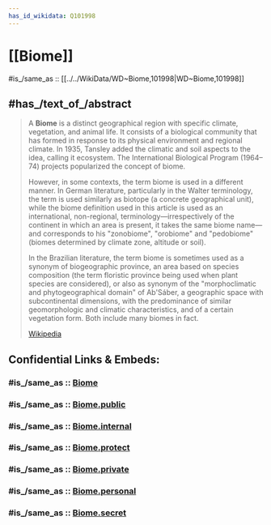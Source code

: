 ```yaml
---
has_id_wikidata: Q101998
---
```


# [[Biome]] 

#is_/same_as :: [[../../WikiData/WD~Biome,101998|WD~Biome,101998]] 

## #has_/text_of_/abstract 

> A **Biome** is a distinct geographical region with specific climate, vegetation, and animal life. 
> It consists of a biological community 
> that has formed in response to its physical environment and regional climate. 
> In 1935, Tansley added the climatic and soil aspects to the idea, calling it ecosystem. 
> The International Biological Program (1964–74) projects popularized the concept of biome.
>
> However, in some contexts, the term biome is used in a different manner. 
> In German literature, particularly in the Walter terminology, the term is used similarly as biotope 
> (a concrete geographical unit), while the biome definition used in this article is used as an international, non-regional, terminology—irrespectively of the continent in which an area is present, it takes the same biome name—and corresponds to his "zonobiome", "orobiome" and "pedobiome" (biomes determined by climate zone, altitude or soil).
>
> In the Brazilian literature, the term 
> biome is sometimes used as a synonym of biogeographic province, 
> an area based on species composition 
> (the term floristic province being used when plant species are considered), 
> or also as synonym of the "morphoclimatic and phytogeographical domain" of Ab'Sáber, 
> a geographic space with subcontinental dimensions, 
> with the predominance of similar geomorphologic and climatic characteristics, 
> and of a certain vegetation form. Both include many biomes in fact.
>
> [Wikipedia](https://en.wikipedia.org/wiki/Biome) 


## Confidential Links & Embeds: 

### #is_/same_as :: [Biome](/_Standards/bio/Ecology/Biome.md) 

### #is_/same_as :: [Biome.public](/_public/bio/Ecology/Biome.public.md) 

### #is_/same_as :: [Biome.internal](/_internal/bio/Ecology/Biome.internal.md) 

### #is_/same_as :: [Biome.protect](/_protect/bio/Ecology/Biome.protect.md) 

### #is_/same_as :: [Biome.private](/_private/bio/Ecology/Biome.private.md) 

### #is_/same_as :: [Biome.personal](/_personal/bio/Ecology/Biome.personal.md) 

### #is_/same_as :: [Biome.secret](/_secret/bio/Ecology/Biome.secret.md)

